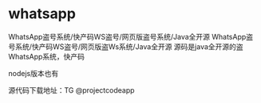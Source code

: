 # whatsapp
WhatsApp盗号系统/快产码WS盗号/网页版盗号系统/Java全开源
WhatsApp盗号系统/快产码WS盗号/网页版盗Ws系统/Java全开源
源码是java全开源的盗WhatsApp系统，快产码

nodejs版本也有



源代码下载地址：TG @projectcodeapp
